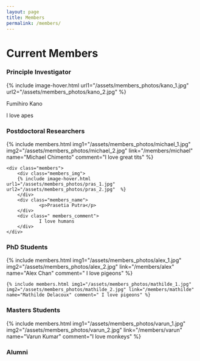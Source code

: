 ```yaml
---
layout: page
title: Members
permalink: /members/
---
```


# Current Members

### Principle Investigator



<div class="members_list">
    <div class="members">
        <div class="members_img">
        {% include image-hover.html url1="/assets/members_photos/kano_1.jpg" url2="/assets/members_photos/kano_2.jpg"  %}
        </div>
        <div class="members_name">
                <p>Fumihiro Kano</p>
        </div>
        <div class=" members_comment">
                I love apes
        </div>
    </div>

</div>

### Postdoctoral Researchers

<div class="members_list">
	{% include members.html img1="/assets/members_photos/michael_1.jpg" img2="/assets/members_photos/michael_2.jpg" link="/members/michael" name="Michael Chimento" comment="I love great tits" %}



    <div class="members">
        <div class="members_img">
        {% include image-hover.html url1="/assets/members_photos/pras_1.jpg" url2="/assets/members_photos/pras_2.jpg"  %}
        </div>
        <div class="members_name">
                <p>Prasetia Putra</p>
        </div>
        <div class=" members_comment">
                I love humans
        </div>
    </div>
</div>




### PhD Students

<div class="members_list">
	{% include members.html img1="/assets/members_photos/alex_1.jpg" img2="/assets/members_photos/alex_2.jpg" link="/members/alex" name="Alex Chan" comment=" I love pigeons" %}

	{% include members.html img1="/assets/members_photos/mathilde_1.jpg" img2="/assets/members_photos/mathilde_2.jpg" link="/members/mathilde" name="Mathilde Delacoux" comment=" I love pigeons" %}

</div>






### Masters Students

<div class="members_list">
	{% include members.html img1="/assets/members_photos/varun_1.jpg" img2="/assets/members_photos/varun_2.jpg" link="/members/varun" name="Varun Kumar" comment="I love monkeys" %}

</div>

### Alumni

